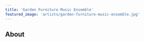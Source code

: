 ```yaml
---
title: 'Garden Furniture Music Ensemble'
featured_image: 'artists/garden-furniture-music-ensemble.jpg'
---
```


## About


